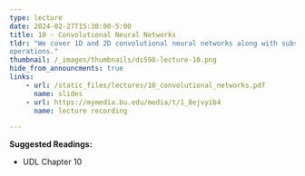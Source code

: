 ```yaml
---
type: lecture
date: 2024-02-27T15:30:00-5:00
title: 10 - Convolutional Neural Networks
tldr: "We cover 1D and 2D convolutional neural networks along with subsampling and upsampling
operations."
thumbnail: /_images/thumbnails/ds598-lecture-10.png
hide_from_announcments: true
links: 
    - url: /static_files/lectures/10_convolutional_networks.pdf
      name: slides
    - url: https://mymedia.bu.edu/media/t/1_8ejvyib4
      name: lecture recording

---
```

**Suggested Readings:**
- UDL Chapter 10
